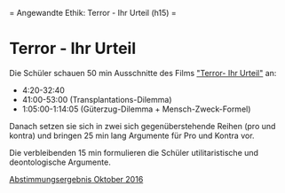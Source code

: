 = Angewandte Ethik: Terror - Ihr Urteil (h15) =

# Terror - Ihr Urteil

Die Schüler schauen 50 min Ausschnitte des Films ["Terror- Ihr Urteil"](https://www.mydealz.de/diskussion/terror-ihr-urteil-mediathek-dl-847646)
an:

* 4:20-32:40
* 41:00-53:00 (Transplantations-Dilemma)
* 1:05:00-1:14:05 (Güterzug-Dilemma + Mensch-Zweck-Formel)

Danach setzen sie sich in zwei sich gegenüberstehende Reihen (pro und kontra) und bringen 25 min lang Argumente für Pro und Kontra vor.

Die verbleibenden 15 min formulieren die Schüler utilitaristische und deontologische Argumente. 

[Abstimmungsergebnis Oktober 2016](http://www.daserste.de/unterhaltung/film/terror-ihr-urteil/voting/index.html)
